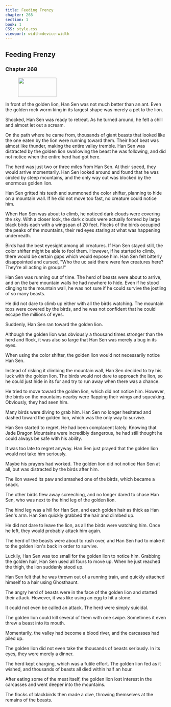 ```yaml
---
title: Feeding Frenzy
chapter: 268
section: 1
book: 1
CSS: style.css
viewport: width=device-width
---
```


## Feeding Frenzy

### Chapter 268

<figure>
	<img src="../Images/gem.gif" alt="" id="gem" width="120" height="60" />
</figure>

In front of the golden lion, Han Sen was not much better than an ant. Even the golden rock worm king in its largest shape was merely a pet to the lion.

Shocked, Han Sen was ready to retreat. As he turned around, he felt a chill and almost let out a scream.

On the path where he came from, thousands of giant beasts that looked like the one eaten by the lion were running toward them. Their hoof beat was almost like thunder, making the entire valley tremble. Han Sen was distracted by the golden lion swallowing the beast he was following, and did not notice when the entire herd had got here.

The herd was just two or three miles from Han Sen. At their speed, they would arrive momentarily. Han Sen looked around and found that he was circled by steep mountains, and the only way out was blocked by the enormous golden lion.

Han Sen gritted his teeth and summoned the color shifter, planning to hide on a mountain wall. If he did not move too fast, no creature could notice him.

When Han Sen was about to climb, he noticed dark clouds were covering the sky. With a closer look, the dark clouds were actually formed by large black birds each with a wingspan of 20 feet. Flocks of the birds occupied the peaks of the mountains, their red eyes staring at what was happening underneath.

Birds had the best eyesight among all creatures. If Han Sen stayed still, the color shifter might be able to fool them. However, if he started to climb, there would be certain gaps which would expose him. Han Sen felt bitterly disappointed and cursed, "Who the uc said there were few creatures here? They're all acting in groups!"

Han Sen was running out of time. The herd of beasts were about to arrive, and on the bare mountain walls he had nowhere to hide. Even if he stood clinging to the mountain wall, he was not sure if he could survive the jostling of so many beasts.

He did not dare to climb up either with all the birds watching. The mountain tops were covered by the birds, and he was not confident that he could escape the millions of eyes.

Suddenly, Han Sen ran toward the golden lion.

Although the golden lion was obviously a thousand times stronger than the herd and flock, it was also so large that Han Sen was merely a bug in its eyes.

When using the color shifter, the golden lion would not necessarily notice Han Sen.

Instead of risking it climbing the mountain wall, Han Sen decided to try his luck with the golden lion. The birds would not dare to approach the lion, so he could just hide in its fur and try to run away when there was a chance.

He tried to move toward the golden lion, which did not notice him. However, the birds on the mountains nearby were flapping their wings and squeaking. Obviously, they had seen him.

Many birds were diving to grab him. Han Sen no longer hesitated and dashed toward the golden lion, which was the only way to survive.

Han Sen started to regret. He had been complacent lately. Knowing that Jade Dragon Mountains were incredibly dangerous, he had still thought he could always be safe with his ability.

It was too late to regret anyway. Han Sen just prayed that the golden lion would not take him seriously.

Maybe his prayers had worked. The golden lion did not notice Han Sen at all, but was distracted by the birds after him.

The lion waved its paw and smashed one of the birds, which became a snack.

The other birds flew away screeching, and no longer dared to chase Han Sen, who was next to the hind leg of the golden lion.

The hind leg was a hill for Han Sen, and each golden hair as thick as Han Sen's arm. Han Sen quickly grabbed the hair and climbed up.

He did not dare to leave the lion, as all the birds were watching him. Once he left, they would probably attack him again.

The herd of the beasts were about to rush over, and Han Sen had to make it to the golden lion's back in order to survive.

Luckily, Han Sen was too small for the golden lion to notice him. Grabbing the golden hair, Han Sen used all fours to move up. When he just reached the thigh, the lion suddenly stood up.

Han Sen felt that he was thrown out of a running train, and quickly attached himself to a hair using Ghosthaunt.

The angry herd of beasts were in the face of the golden lion and started their attack. However, it was like using an egg to hit a stone.

It could not even be called an attack. The herd were simply suicidal.

The golden lion could kill several of them with one swipe. Sometimes it even threw a beast into its mouth.

Momentarily, the valley had become a blood river, and the carcasses had piled up.

The golden lion did not even take the thousands of beasts seriously. In its eyes, they were merely a dinner.

The herd kept charging, which was a futile effort. The golden lion fed as it wished, and thousands of beasts all died within half an hour.

After eating some of the meat itself, the golden lion lost interest in the carcasses and went deeper into the mountains.

The flocks of blackbirds then made a dive, throwing themselves at the remains of the beasts.